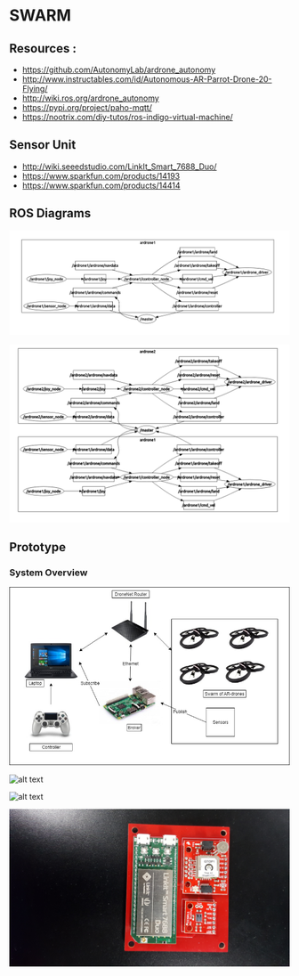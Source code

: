 # SWARM

## Resources :
* https://github.com/AutonomyLab/ardrone_autonomy
* http://www.instructables.com/id/Autonomous-AR-Parrot-Drone-20-Flying/
* http://wiki.ros.org/ardrone_autonomy
* https://pypi.org/project/paho-mqtt/
* https://nootrix.com/diy-tutos/ros-indigo-virtual-machine/

## Sensor Unit
* http://wiki.seeedstudio.com/LinkIt_Smart_7688_Duo/
* https://www.sparkfun.com/products/14193
* https://www.sparkfun.com/products/14414



## ROS Diagrams

![alt text][logo]

[logo]: https://github.com/davidhudsont/SWARM/blob/master/Images/Master_1_Ardrone.PNG "1 Ardrone"

![alt text][logo2]

[logo2]: https://github.com/davidhudsont/SWARM/blob/master/Images/Master_2_Ardrone.PNG "2 Ardrones"

## Prototype

### System Overview
![alt text][logo3]

[logo3]: https://github.com/davidhudsont/SWARM/blob/master/Images/Pictograph_System.jpg "System Overview"


![alt text][logo4]

[logo4]: https://github.com/davidhudsont/SWARM/blob/master/Images/030.jpg "4 Drone Swarm Prototypes"

![alt text][logo5]

[logo5]: https://github.com/davidhudsont/SWARM/blob/master/Images/032.jpg "Drone Prototype Closeup"

![alt text][logo6]

[logo6]: https://github.com/davidhudsont/SWARM/blob/master/Images/024.jpg "Sensor Unit Prototype Closeup"

